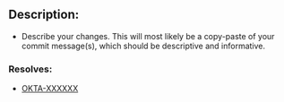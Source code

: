 ## Description:
- Describe your changes. This will most likely be a copy-paste of your commit
  message(s), which should be descriptive and informative.

### Resolves:

* [OKTA-XXXXXX](https://oktainc.atlassian.net/browse/OKTA-XXXXXX)

